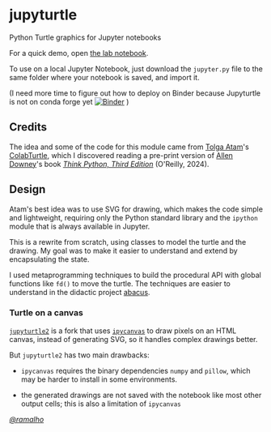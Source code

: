 # jupyturtle

Python Turtle graphics for Jupyter notebooks

For a quick demo, open
[the lab notebook](https://github.com/ramalho/jupyturtle/blob/main/notebooks/lab.ipynb).

To use on a local Jupyter Notebook, 
just download the `jupyter.py` file to the same folder where your notebook is saved,
and import it.

(I need more time to figure out how to deploy on Binder because Jupyturtle is not on conda forge yet
[![Binder](https://mybinder.org/badge_logo.svg)](https://mybinder.org/v2/gh/ramalho/jupyturtle/2024.04.01) )


## Credits

The idea and some of the code for this module came from
[Tolga Atam](https://github.com/tolgaatam)'s
[ColabTurtle](https://github.com/tolgaatam/ColabTurtle/tree/master),
which I discovered reading a pre-print version of
[Allen Downey](https://github.com/allendowney)'s book
_[Think Python, Third Edition](https://greenteapress.com/wp/think-python-3rd-edition/)_ (O'Reilly, 2024).


## Design

Atam's best idea was to use SVG for drawing, which makes the code simple and lightweight, 
requiring only the Python standard library and the
`ipython` module that is always available in Jupyter.

This is a rewrite from scratch, using classes to model the turtle
and the drawing.
My goal was to make it easier to understand and extend by
encapsulating the state.

I used metaprogramming techniques to build the procedural API
with global functions like `fd()` to move the turtle.
The techniques are easier to understand in the didactic project
[abacus](https://github.com/fluentpython/abacus).

### Turtle on a canvas

[`jupyturtle2`](https://github.com/fluentpython/jupyturtle2) is a fork
that uses 
[`ipycanvas`](https://ipycanvas.readthedocs.io/en/latest/)
to draw pixels on an HTML canvas, instead of generating SVG,
so it handles complex drawings better.

But `jupyturtle2` has two main drawbacks:

* `ipycanvas` requires the binary dependencies `numpy` and `pillow`,
which may be harder to install in some environments.

* the generated drawings are not saved with the notebook like most other output cells; this is also a limitation of `ipycanvas`

*[@ramalho](https://github.com/ramalho)*
